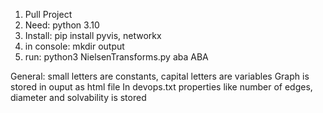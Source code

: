 1. Pull Project
2. Need: python 3.10
3. Install: pip install pyvis, networkx
4. in console: mkdir output
5. run: python3 NielsenTransforms.py aba ABA
   
General: small letters are constants, capital letters are variables
Graph is stored in ouput as html file
In devops.txt properties like number of edges, diameter and solvability is stored
